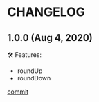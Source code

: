 # CHANGELOG

## 1.0.0 (Aug 4, 2020)

🛠 Features:

  - roundUp
  - roundDown

[commit](https://github.com/sk8Guerra/werkstatt/commit/bb05aa85f6cfd4bd9a7594457be17218734d80a9)

